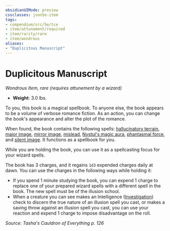 ```yaml
---
obsidianUIMode: preview
cssclasses: json5e-item
tags:
- compendium/src/5e/tce
- item/attunement/required
- item/rarity/rare
- item/wondrous
aliases: 
- "Duplicitous Manuscript"
---
```

# Duplicitous Manuscript
*Wondrous Item, rare (requires attunement by a wizard)*  

- **Weight**: 3.0 lbs.

To you, this book is a magical spellbook. To anyone else, the book appears to be a volume of verbose romance fiction. As an action, you can change the book's appearance and alter the plot of the romance.

When found, the book contains the following spells: [hallucinatory terrain](5E2014官方资源/spells/hallucinatory-terrain.md), [major image](5E2014官方资源/spells/major-image.md), [mirror image](5E2014官方资源/spells/mirror-image.md), [mislead](5E2014官方资源/spells/mislead.md), [Nystul's magic aura](5E2014官方资源/spells/nystuls-magic-aura.md), [phantasmal force](5E2014官方资源/spells/phantasmal-force.md), and [silent image](5E2014官方资源/spells/silent-image.md). It functions as a spellbook for you.

While you are holding the book, you can use it as a spellcasting focus for your wizard spells.

The book has 3 charges, and it regains `1d3` expended charges daily at dawn. You can use the charges in the following ways while holding it:

- If you spend 1 minute studying the book, you can expend 1 charge to replace one of your prepared wizard spells with a different spell in the book. The new spell must be of the illusion school.  
- When a creature you can see makes an Intelligence ([Investigation](5E2014官方资源/规则/skills.md#Investigation)) check to discern the true nature of an illusion spell you cast, or makes a saving throw against an illusion spell you cast, you can use your reaction and expend 1 charge to impose disadvantage on the roll.  

*Source: Tasha's Cauldron of Everything p. 126*